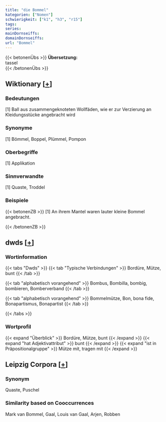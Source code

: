 ```yaml
---
title: "die Bommel"
kategorien: ["Nomen"]
schwierigkeit: ["k1", "h3", "r15"]
tags:
series:
mainDornseiffs:
domainDornseiffs:
url: "Bommel"
---
```


{{< betonenÜbs >}}
**Übersetzung:**  
tassel  
{{< /betonenÜbs >}}

## Wiktionary [[+](https://de.wiktionary.org/wiki/Bommel)]

### Bedeutungen
[1] Ball aus zusammengeknoteten Wollfäden, wie er zur Verzierung an Kleidungsstücke angebracht wird  

### Synonyme
[1] Bömmel, Boppel, Plümmel, Pompon  

### Oberbegriffe
[1] Applikation  

### Sinnverwandte
[1] Quaste, Troddel  

### Beispiele
{{< betonenZB >}}
[1] An ihrem Mantel waren lauter kleine Bommel angebracht.  

{{< /betonenZB >}}


## dwds [[+](https://www.dwds.de/wb/Bommel)]

### Wortinformation
{{< tabs "Dwds" >}}
{{< tab "Typische Verbindungen" >}}
Bordüre, Mütze, bunt
{{< /tab >}}

{{< tab "alphabetisch vorangehend" >}}
Bombus, Bombilla, bombig, bombieren, Bomberverband
{{< /tab >}}

{{< tab "alphabetisch vorangehend" >}}
Bommelmütze, Bon, bona fide, Bonapartismus, Bonapartist
{{< /tab >}}

{{< /tabs >}}

### Wortprofil
{{< expand "Überblick" >}} Bordüre, Mütze, bunt {{< /expand >}}
{{< expand "hat Adjektivattribut" >}} bunt {{< /expand >}}
{{< expand "ist in Präpositionalgruppe" >}} Mütze mit, tragen mit {{< /expand >}}

## Leipzig Corpora [[+](https://corpora.uni-leipzig.de/en/res?word=Bommel&corpusId=deu_newscrawl-public_2018)]


### Synonym
Quaste, Puschel


### Similarity based on Cooccurrences
Mark van Bommel, Gaal, Louis van Gaal, Arjen, Robben

